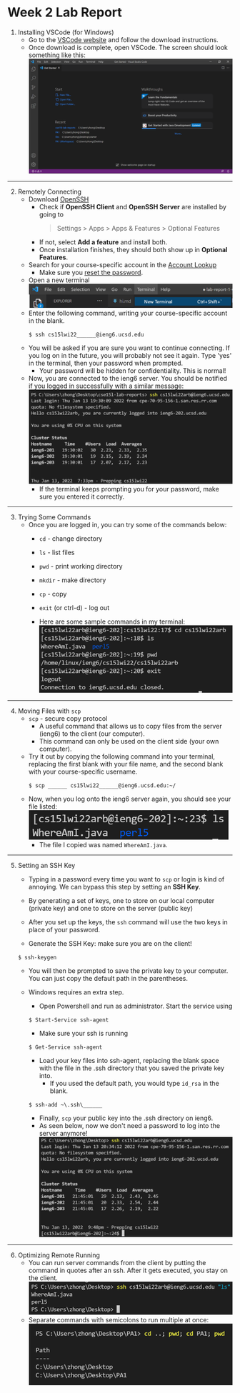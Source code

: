 # Week 2 Lab Report

1. Installing VSCode (for Windows)
    * Go to the [VSCode website](https://code.visualstudio.com/) and follow the download instructions.
    * Once download is complete, open VSCode. The screen should look something like this: ![Image1](vschomescreen.png)
---
2. Remotely Connecting
    * Download [OpenSSH](https://docs.microsoft.com/en-us/windows-server/administration/openssh/openssh_install_firstuse)
        * Check if **OpenSSH Client** and **OpenSSH Server** are installed by going to  
            > Settings > Apps > Apps & Features > Optional Features
        * If not, select **Add a feature** and install both.
        * Once installation finishes, they should both show up in **Optional Features**.
    * Search for your course-specific account in the [Account Lookup](https://sdacs.ucsd.edu/~icc/index.php)
        * Make sure you [reset the password](https://password.ucsd.edu/).
    * Open a new terminal ![Image2](newterminal.png)
    * Enter the following command, writing your course-specific account in the blank.
        ```
        $ ssh cs15lwi22______@ieng6.ucsd.edu 
        ```
    * You will be asked if you are sure you want to continue connecting. If you log on in the future, you will probably not see it again. Type 'yes' in the terminal, then your password when prompted.
        * Your password will be hidden for confidentiality. This is normal!
    * Now, you are connected to the ieng6 server. You should be notified if you logged in successfully with a similar message: ![Image3](successfullogin.png)
        * If the terminal keeps prompting you for your password, make sure you entered it correctly.
---
3. Trying Some Commands
    * Once you are logged in, you can try some of the commands below:
        * `cd` - change directory
        * `ls` - list files
        * `pwd` - print working directory
        * `mkdir` - make directory
        * `cp` - copy
        * `exit` (or ctrl-d) - log out

        * Here are some sample commands in my terminal: 
        ![Image4](commands.png)           
---
4. Moving Files with `scp`
    * `scp` - secure copy protocol
        * A useful command that allows us to copy files from the server (ieng6) to the client (our computer).
        * This command can only be used on the client side (your own computer).
    * Try it out by copying the following command into your terminal, replacing the first blank with your file name, and the second blank with your course-specific username.
        ```
        $ scp ______ cs15lwi22______@ieng6.ucsd.edu:~/
        ```
    * Now, when you log onto the ieng6 server again, you should see your file listed: ![Image5](scpfile.png) 
        * The file I copied was named `WhereAmI.java`.
---
5. Setting an SSH Key
    * Typing in a password every time you want to `scp` or login is kind of annoying. We can bypass this step by setting an **SSH Key**.
    * By generating a set of keys, one to store on our local computer (private key) and one to store on the server (public key)
    * After you set up the keys, the `ssh` command will use the two keys in place of your password.

    * Generate the SSH Key: make sure you are on the client!
    ```
    $ ssh-keygen
    ```
    * You will then be prompted to save the private key to your computer. You can just copy the default path in the parentheses. 

    * Windows requires an extra step.
        * Open Powershell and run as administrator. Start the service using 
        ```
        $ Start-Service ssh-agent
        ```
        * Make sure your ssh is running 
        ```
        $ Get-Service ssh-agent
        ```
        * Load your key files into ssh-agent, replacing the blank space with the file in the .ssh directory that you saved the private key into.
            * If you used the default path, you would type `id_rsa` in the blank.
        ```
        $ ssh-add ~\.ssh\______
        ```
        * Finally, `scp` your public key into the .ssh directory on ieng6. 
        * As seen below, now we don't need a password to log into the server anymore! ![Image6](sshkey.png)
---
6. Optimizing Remote Running
    * You can run server commands from the client by putting the command in quotes after an ssh. After it gets executed, you stay on the client.
    ![Image7](remoteexit.png)
    * Separate commands with semicolons to run multiple at once:
    ![Image8](manycommand.png)